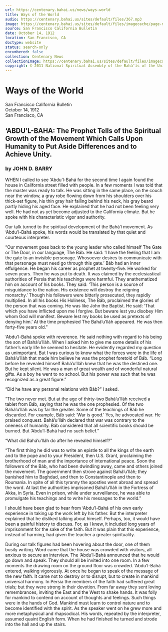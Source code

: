 ```yaml
---
url: https://centenary.bahai.us/news/ways-world
title: Ways of the World
audio: https://centenary.bahai.us/sites/default/files/367.mp3
image: https://centenary.bahai.us/sites/default/files/imagecache/page-main-image/images/press_clippings/10-14-1912%2CSFO%20Bulletin%2C%28Editorial%20Page%29%20Ways%20of%20the%20World%20%28Abdul%20Baha%29_0.png
source: San Francisco California Bulletin
date: October 14, 1912
location: San Francisco, CA
doctype: website
status: search-only
encumbered: false
collection: Centenary News
collectionImage: https://centenary.bahai.us/sites/default/files/imagecache/theme-image/main_image/abdulbaha-overview-small_0.jpg
copyright: © 2011 National Spiritual Assembly of the Bahá’ís of the United States
---
```



# Ways of the World

San Francisco California Bulletin  
October 14, 1912  
San Francisco, CA  



‘ABDU’L-BAHA: The Prophet Tells of the Spiritual Growth of the Movement Which Calls Upon Humanity to Put Aside Differences and to Achieve Unity.
------------------------------------------------------------------------------------------------------------------------------------------------

### by JOHN D. BARRY

WHEN I called to see ‘Abdu’l-Bahá for the second time I again found the house in California street filled with people. In a few moments I was told that the master was ready to talk. He was sitting in the same place, on the couch near the window, a gray robe flowing down from his shoulders over his thick-set figure, his thin gray hair falling behind his neck, his gray beard partly hiding his aged face. He explained that he had not been feeling very well. He had not as yet become adjusted to the California climate. But he spoke with his characteristic vigor and authority.

Our talk turned to the spiritual development of the Bahá’í movement. As ‘Abdu’l-Bahá spoke, his words would be translated by that quiet and courteous interpreter.

“Our movement goes back to the young leader who called himself The Gate or The Door, in our language, The Báb. He said: ‘I have the feeling that I am the gate to an invisible personage. Whosoever desires to communicate with that personage must need go through this gate.’ Báb had an inner effulgence. He began his career as prophet at twenty-five. He worked for seven years. Then he was put to death. It was claimed by the ecclesiastical authorities of Persia that his teachings were harmful. They anathematized him on account of his books. They said: ‘This person is a source of misguidance to the nation. His existence will destroy the reigning monarchy.’ Though his followers were bitterly prosecuted, they rapidly multiplied. In all his books His Holiness, The Báb, proclaimed the glories of the person that was coming. He was like John the Baptist. He said: ‘That which you have inflicted upon me I forgive. But beware lest you disobey Him whom God will manifest. Beware lest my books be used as pretexts of denying him.’ At the time prophesied The Bahá’u’lláh appeared. He was then forty-five years old.”

‘Abdu’l-Bahá spoke with reverence. He said nothing with regard to his being the son of Bahá’u’lláh. When I asked him to give me some details of his father’s early life he seemed to hesitate. He evidently regarded my question as unimportant. But I was curious to know what the forces were in the life of Bahá’u’lláh that made him believe he was the prophet foretold of Báb. “Long before he revealed himself Bahá’u’lláh knew that he was the destined one. But he kept silent. He was a man of great wealth and of wonderful natural gifts. As a boy he went to no school. But his power was such that he was recognized as a great figure.”

“Did he have any personal relations with Báb?” I asked.

“The two never met. But at the age of thirty-two Bahá’u’lláh received a tablet from Báb, saying that he was the one prophesied. Of the two Bahá’u’lláh was by far the greater. Some of the teachings of Báb he discarded. For example, Báb said: ‘War is good.’ Yes, he advocated war. He praised conquest. Bahá’u’lláh declared that war was contrary to the oneness of humanity. Báb considered that all scientific books should be burned. But ‘Abdu’l-Bahá had no such belief.”

“What did Bahá’u’lláh do after he revealed himself?”

“The first thing he did was to write an epistle to all the kings of the earth and to the pope and to your President, then U.S. Grant, proclaiming the brotherhood of man and the importance of international peace. Soon the followers of the Báb, who had been dwindling away, came and others joined the movement. The government then strove against Bahá’u’lláh; they banished him to Baghdad, and then to Constantinople and then to Roumania. In spite of all this tyranny the apostles went abroad and spread the word. At last the authorities imprisoned Bahá’u’lláh in the Fortress of Akka, in Syria. Even in prison, while under surveillance, he was able to promulgate his teachings and to write his messages to the world.”

I should have been glad to hear from ‘Abdu’l-Bahá of his own early experience in taking up the work left by his father. But the interpreter explained that he disliked talking about himself. Perhaps, too, it would have been a painful history to discuss. For, as I knew, it included long years of imprisonment for the sake of the faith. But it was plain that this experience, instead of harming, had given the teacher a greater spirituality.

During our talk figures had been hovering about the door, one of them busily writing. Word came that the house was crowded with visitors, all anxious to secure an interview. The ‘Abdu’l-Bahá announced that he would go down and speak. They should all be invited into one room. In a few moments the drawing room on the ground floor was crowded. ‘Abdu’l-Bahá entered, walking vigorously. At once he began to speak of the message of the new faith. It came not to destroy or to disrupt, but to create in mankind universal harmony. In Persia the members of the faith had suffered great trials; but they were strong in their devotion. From far away they sent loving remembrances, inviting the East and the West to shake hands. It was folly for mankind to contend on account of thoughts and feelings. Such things were in the hands of God. Mankind must learn to control nature and to become identified with the spirit. As the speaker went on he grew more and more metaphysical and rhapsodical. His words, repeated by the interpreter, assumed quaint English form. When he had finished he turned and strode into the hall and up the stairs.